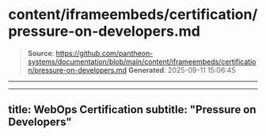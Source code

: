 # content/iframeembeds/certification/pressure-on-developers.md

> **Source**: https://github.com/pantheon-systems/documentation/blob/main/content/iframeembeds/certification/pressure-on-developers.md
> **Generated**: 2025-09-11 15:06:45

---

---
title: WebOps Certification
subtitle: "Pressure on Developers"
---

<Partial file="certification-guide/pressure-on-developers.md" />
